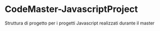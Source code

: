# CodeMaster-JavascriptProject
Struttura di progetto per i progetti Javascript realizzati durante il master
